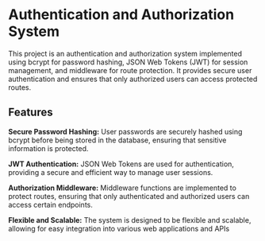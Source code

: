 # Authentication and Authorization System
This project is an authentication and authorization system implemented using bcrypt for password hashing, JSON Web Tokens (JWT) for session management, and middleware for route protection. It provides secure user authentication and ensures that only authorized users can access protected routes.

## Features
**Secure Password Hashing:** User passwords are securely hashed using bcrypt before being stored in the database, ensuring that sensitive information is protected.

**JWT Authentication:** JSON Web Tokens are used for authentication, providing a secure and efficient way to manage user sessions.

**Authorization Middleware:** Middleware functions are implemented to protect routes, ensuring that only authenticated and authorized users can access certain endpoints.

**Flexible and Scalable:** The system is designed to be flexible and scalable, allowing for easy integration into various web applications and APIs

